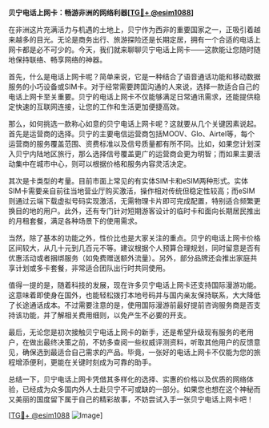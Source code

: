 **贝宁电话上网卡：畅游非洲的网络利器[[TG💪+ @esim1088](https://t.me/s/esim1088)]**

在非洲这片充满活力与机遇的土地上，贝宁作为西非的重要国家之一，正吸引着越来越多的目光。无论是商务出行、旅游探险还是长期定居，拥有一个合适的电话上网卡都是必不可少的。今天，我们就来聊聊贝宁电话上网卡——这款能让您随时随地保持联络、畅享网络的神器。

首先，什么是电话上网卡呢？简单来说，它是一种结合了语音通话功能和移动数据服务的小巧设备或SIM卡。对于经常需要跨国沟通的人来说，选择一款适合自己的电话上网卡至关重要。贝宁的电话上网卡不仅能够满足日常通讯需求，还能提供稳定快速的互联网连接，让您的工作和生活更加便捷高效。

那么，如何挑选一款称心如意的贝宁电话上网卡呢？这就要从几个关键因素说起。首先是运营商的选择。贝宁的主要电信运营商包括MOOV、Glo、Airtel等，每个运营商的服务覆盖范围、资费标准以及信号质量都有所不同。比如，如果您计划深入贝宁内陆地区旅行，那么选择信号覆盖更广的运营商会更为明智；而如果主要活动集中在城市中心，则可以根据价格和服务内容灵活决定。

其次是卡类型的考量。目前市面上常见的有实体SIM卡和eSIM两种形式。实体SIM卡需要亲自前往当地营业厅购买激活，操作相对传统但稳定性较高；而eSIM则通过云端下载虚拟号码实现激活，无需物理卡片即可完成配置，特别适合频繁更换目的地的用户。此外，还有专门针对短期游客设计的临时卡和面向长期居民推出的月租套餐，满足各种场景下的使用需求。

当然，除了基本的功能之外，性价比也是大家关注的重点。贝宁的电话上网卡价格区间较大，从几十元到几百元不等。建议根据个人预算合理规划，同时留意是否有优惠活动或者捆绑服务（如免费赠送额外流量）。另外，部分品牌还会推出家庭共享计划或多卡套餐，非常适合团队出行时共同使用。

值得一提的是，随着科技的发展，现在许多贝宁电话上网卡还支持国际漫游功能。这意味着即使身在国外，也能轻松拨打本地号码并与国内亲友保持联系，大大降低了长途通话成本。不过需要注意的是，使用国际漫游前最好提前咨询服务商是否支持该功能，并了解相关费用细则，以免产生不必要的开支。

最后，无论您是初次接触贝宁电话上网卡的新手，还是希望升级现有服务的老用户，在做出最终决策之前，不妨多查阅一些权威评测资料，听取其他用户的反馈意见，确保选到最适合自己需求的产品。毕竟，一张好的电话上网卡不仅能为您的旅程增添便利，更能在关键时刻成为可靠的助手。

总结一下，贝宁电话上网卡凭借其多样化的选择、实惠的价格以及优质的网络体验，已经成为众多国内外人士赴贝宁不可或缺的一部分。如果您也想在这个神秘而又美丽的国度留下属于自己的精彩故事，不妨尝试入手一张贝宁电话上网卡吧！

[[TG💪+ @esim1088](https://t.me/s/esim1088) ![Image](https://i.postimg.cc/4NQfJmqS/Snipaste-2025-05-13-00-14-12.png)]